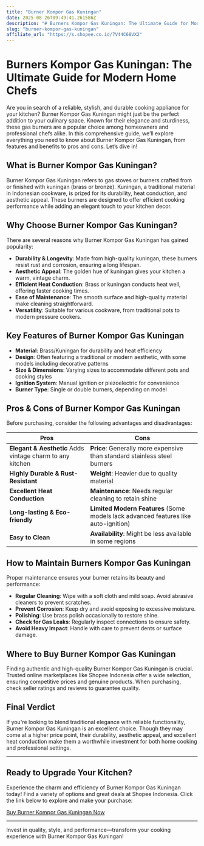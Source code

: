 ```yaml
---
title: "Burner Kompor Gas Kuningan"
date: 2025-08-26T09:49:41.261586Z
description: "# Burners Kompor Gas Kuningan: The Ultimate Guide for Modern Home Chefs..."
slug: "burner-kompor-gas-kuningan"
affiliate_url: "https://s.shopee.co.id/7V44C68VX2"
---
```

# Burners Kompor Gas Kuningan: The Ultimate Guide for Modern Home Chefs

Are you in search of a reliable, stylish, and durable cooking appliance for your kitchen? Burner Kompor Gas Kuningan might just be the perfect addition to your culinary space. Known for their elegance and sturdiness, these gas burners are a popular choice among homeowners and professional chefs alike. In this comprehensive guide, we’ll explore everything you need to know about Burner Kompor Gas Kuningan, from features and benefits to pros and cons. Let’s dive in!

## What is Burner Kompor Gas Kuningan?

Burner Kompor Gas Kuningan refers to gas stoves or burners crafted from or finished with kuningan (brass or bronze). Kuningan, a traditional material in Indonesian cookware, is prized for its durability, heat conduction, and aesthetic appeal. These burners are designed to offer efficient cooking performance while adding an elegant touch to your kitchen decor.

## Why Choose Burner Kompor Gas Kuningan?

There are several reasons why Burner Kompor Gas Kuningan has gained popularity:

- **Durability & Longevity**: Made from high-quality kuningan, these burners resist rust and corrosion, ensuring a long lifespan.
- **Aesthetic Appeal**: The golden hue of kuningan gives your kitchen a warm, vintage charm.
- **Efficient Heat Conduction**: Brass or kuningan conducts heat well, offering faster cooking times.
- **Ease of Maintenance**: The smooth surface and high-quality material make cleaning straightforward.
- **Versatility**: Suitable for various cookware, from traditional pots to modern pressure cookers.

## Key Features of Burner Kompor Gas Kuningan

- **Material**: Brass/Kuningan for durability and heat efficiency
- **Design**: Often featuring a traditional or modern aesthetic, with some models including decorative patterns
- **Size & Dimensions**: Varying sizes to accommodate different pots and cooking styles
- **Ignition System**: Manual ignition or piezoelectric for convenience
- **Burner Type**: Single or double burners, depending on model

## Pros & Cons of Burner Kompor Gas Kuningan

Before purchasing, consider the following advantages and disadvantages:

| Pros                                            | Cons                                              |
|-------------------------------------------------|---------------------------------------------------|
| **Elegant & Aesthetic** Adds vintage charm to any kitchen | **Price**: Generally more expensive than standard stainless steel burners |
| **Highly Durable & Rust-Resistant**             | **Weight**: Heavier due to quality material          |
| **Excellent Heat Conduction**                     | **Maintenance**: Needs regular cleaning to retain shine |
| **Long-lasting & Eco-friendly**                 | **Limited Modern Features** (Some models lack advanced features like auto-ignition) |
| **Easy to Clean**                               | **Availability**: Might be less available in some regions |

## How to Maintain Burners Kompor Gas Kuningan

Proper maintenance ensures your burner retains its beauty and performance:

- **Regular Cleaning**: Wipe with a soft cloth and mild soap. Avoid abrasive cleaners to prevent scratches.
- **Prevent Corrosion**: Keep dry and avoid exposing to excessive moisture.
- **Polishing**: Use brass polish occasionally to restore shine.
- **Check for Gas Leaks**: Regularly inspect connections to ensure safety.
- **Avoid Heavy Impact**: Handle with care to prevent dents or surface damage.

## Where to Buy Burner Kompor Gas Kuningan

Finding authentic and high-quality Burner Kompor Gas Kuningan is crucial. Trusted online marketplaces like Shopee Indonesia offer a wide selection, ensuring competitive prices and genuine products. When purchasing, check seller ratings and reviews to guarantee quality.

## Final Verdict

If you're looking to blend traditional elegance with reliable functionality, Burner Kompor Gas Kuningan is an excellent choice. Though they may come at a higher price point, their durability, aesthetic appeal, and excellent heat conduction make them a worthwhile investment for both home cooking and professional settings.

---

## Ready to Upgrade Your Kitchen?

Experience the charm and efficiency of Burner Kompor Gas Kuningan today! Find a variety of options and great deals at Shopee Indonesia. Click the link below to explore and make your purchase:

[Buy Burner Kompor Gas Kuningan Now](https://s.shopee.co.id/7V44C68VX2)

---

Invest in quality, style, and performance—transform your cooking experience with Burner Kompor Gas Kuningan!